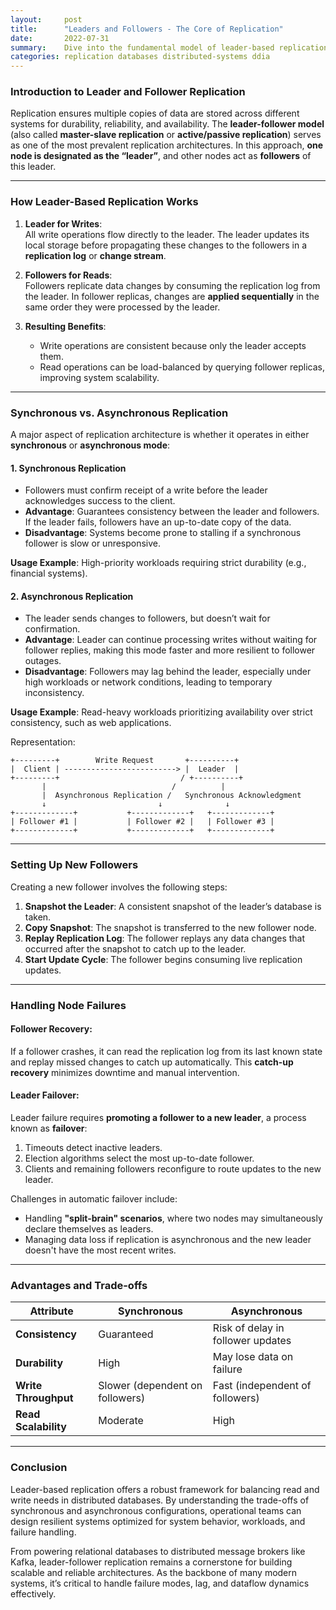 ```yaml
---
layout:     post    
title:      "Leaders and Followers - The Core of Replication"    
date:       2022-07-31
summary:    Dive into the fundamental model of leader-based replication, exploring how data integrity and availability are managed through leaders and followers.    
categories: replication databases distributed-systems ddia
---
```


### **Introduction to Leader and Follower Replication**

Replication ensures multiple copies of data are stored across different systems for durability, reliability, and availability. The **leader-follower model** (also called **master-slave replication** or **active/passive replication**) serves as one of the most prevalent replication architectures. In this approach, **one node is designated as the “leader”**, and other nodes act as **followers** of this leader.
   
---  

### **How Leader-Based Replication Works**

1. **Leader for Writes**:    
   All write operations flow directly to the leader. The leader updates its local storage before propagating these changes to the followers in a **replication log** or **change stream**.

2. **Followers for Reads**:    
   Followers replicate data changes by consuming the replication log from the leader. In follower replicas, changes are **applied sequentially** in the same order they were processed by the leader.

3. **Resulting Benefits**:
    - Write operations are consistent because only the leader accepts them.
    - Read operations can be load-balanced by querying follower replicas, improving system scalability.

---  

### **Synchronous vs. Asynchronous Replication**

A major aspect of replication architecture is whether it operates in either **synchronous** or **asynchronous mode**:

#### 1. **Synchronous Replication**
- Followers must confirm receipt of a write before the leader acknowledges success to the client.
- **Advantage**: Guarantees consistency between the leader and followers. If the leader fails, followers have an up-to-date copy of the data.
- **Disadvantage**: Systems become prone to stalling if a synchronous follower is slow or unresponsive.

**Usage Example**: High-priority workloads requiring strict durability (e.g., financial systems).

#### 2. **Asynchronous Replication**
- The leader sends changes to followers, but doesn’t wait for confirmation.
- **Advantage**: Leader can continue processing writes without waiting for follower replies, making this mode faster and more resilient to follower outages.
- **Disadvantage**: Followers may lag behind the leader, especially under high workloads or network conditions, leading to temporary inconsistency.

**Usage Example**: Read-heavy workloads prioritizing availability over strict consistency, such as web applications.

Representation:
```plaintext  
+---------+        Write Request       +----------+  
|  Client | -------------------------> |  Leader  |  
+---------+                           / +----------+  
       |                            /          |  
       |  Asynchronous Replication /   Synchronous Acknowledgment  
       ↓                         ↓              ↓  
+-------------+           +-------------+   +-------------+  
| Follower #1 |           | Follower #2 |   | Follower #3 |  
+-------------+           +-------------+   +-------------+  
```  
   
---  

### **Setting Up New Followers**

Creating a new follower involves the following steps:
1. **Snapshot the Leader**: A consistent snapshot of the leader’s database is taken.
2. **Copy Snapshot**: The snapshot is transferred to the new follower node.
3. **Replay Replication Log**: The follower replays any data changes that occurred after the snapshot to catch up to the leader.
4. **Start Update Cycle**: The follower begins consuming live replication updates.

---  

### **Handling Node Failures**

#### Follower Recovery:
If a follower crashes, it can read the replication log from its last known state and replay missed changes to catch up automatically. This **catch-up recovery** minimizes downtime and manual intervention.

#### Leader Failover:
Leader failure requires **promoting a follower to a new leader**, a process known as **failover**:
1. Timeouts detect inactive leaders.
2. Election algorithms select the most up-to-date follower.
3. Clients and remaining followers reconfigure to route updates to the new leader.

Challenges in automatic failover include:
- Handling **"split-brain" scenarios**, where two nodes may simultaneously declare themselves as leaders.
- Managing data loss if replication is asynchronous and the new leader doesn't have the most recent writes.

---  

### **Advantages and Trade-offs**

| **Attribute**         | **Synchronous**             | **Asynchronous**                     |  
|------------------------|----------------------------|--------------------------------------|  
| **Consistency**       | Guaranteed                | Risk of delay in follower updates   |  
| **Durability**        | High                      | May lose data on failure            |  
| **Write Throughput**  | Slower (dependent on followers) | Fast (independent of followers)      |  
| **Read Scalability**  | Moderate                  | High                                |  
   
---  

### **Conclusion**

Leader-based replication offers a robust framework for balancing read and write needs in distributed databases. By understanding the trade-offs of synchronous and asynchronous configurations, operational teams can design resilient systems optimized for system behavior, workloads, and failure handling.

From powering relational databases to distributed message brokers like Kafka, leader-follower replication remains a cornerstone for building scalable and reliable architectures. As the backbone of many modern systems, it’s critical to handle failure modes, lag, and dataflow dynamics effectively.    
